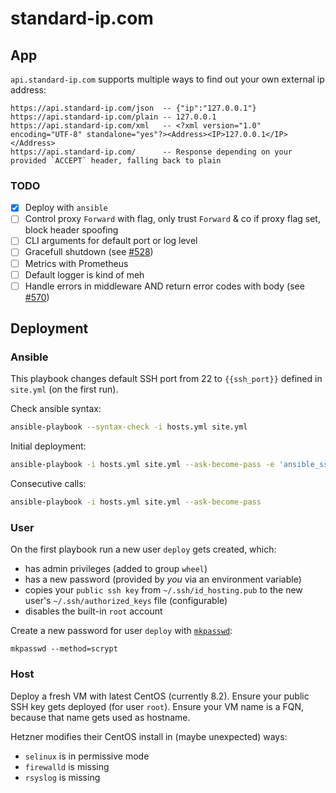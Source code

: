 # standard-ip.com

## App

`api.standard-ip.com` supports multiple ways to find out your own external ip address:

```text
https://api.standard-ip.com/json  -- {"ip":"127.0.0.1"}
https://api.standard-ip.com/plain -- 127.0.0.1
https://api.standard-ip.com/xml   -- <?xml version="1.0" encoding="UTF-8" standalone="yes"?><Address><IP>127.0.0.1</IP></Address>
https://api.standard-ip.com/      -- Response depending on your provided `ACCEPT` header, falling back to plain
```

### TODO

- [x] Deploy with `ansible`
- [ ] Control proxy `Forward` with flag, only trust `Forward` & co if proxy flag set, block header spoofing
- [ ] CLI arguments for default port or log level
- [ ] Gracefull shutdown (see [#528](https://github.com/http-rs/tide/issues/528))
- [ ] Metrics with Prometheus
- [ ] Default logger is kind of meh
- [ ] Handle errors in middleware AND return error codes with body (see [#570](https://github.com/http-rs/tide/pull/570))

## Deployment

### Ansible

This playbook changes default SSH port from 22 to `{{ssh_port}}` defined in `site.yml` (on the first run).

Check ansible syntax:

```bash
ansible-playbook --syntax-check -i hosts.yml site.yml
```

Initial deployment:

```bash
ansible-playbook -i hosts.yml site.yml --ask-become-pass -e 'ansible_ssh_port=22'
```

Consecutive calls:

```bash
ansible-playbook -i hosts.yml site.yml --ask-become-pass
```

### User

On the first playbook run a new user `deploy` gets created, which:

- has admin privileges (added to group `wheel`)
- has a new password (provided by *you* via an environment variable)
- copies your `public ssh key` from `~/.ssh/id_hosting.pub` to the new user's `~/.ssh/authorized_keys` file (configurable)
- disables the built-in `root` account

Create a new password for user `deploy` with [`mkpasswd`](https://docs.ansible.com/ansible/latest/reference_appendices/faq.html#how-do-i-generate-encrypted-passwords-for-the-user-module):

```shell
mkpasswd --method=scrypt
```

### Host

Deploy a fresh VM with latest CentOS (currently 8.2).
Ensure your public SSH key gets deployed (for user `root`).
Ensure your VM name is a FQN, because that name gets used as hostname.

Hetzner modifies their CentOS install in (maybe unexpected) ways:

- `selinux` is in permissive mode
- `firewalld` is missing
- `rsyslog` is missing

